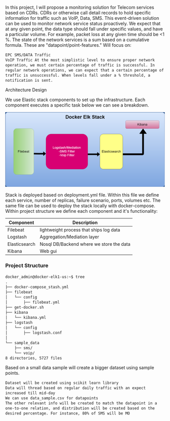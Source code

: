 In this project, I will propose a monitoring solution for Telecom services based on CDRs. CDRs or otherwise call detail records to hold specific information for traffic such as VoIP, Data, SMS. This event-driven solution can be used to monitor network service status proactively. We expect that at any given point, the data type should fall under specific values, and have a particular volume. For example, packet loss at any given time should be <1 %. The state of the network services is a sum based on a cumulative formula. These are "datapoint/point-features."
Will focus on:

    EPC SMS/DATA Traffic
    VoIP Traffic At the most simplistic level to ensure proper network operation, we must certain percentage of traffic is successful. In regular network operations, we can expect that a certain percentage of traffic is unsuccessful. When levels fall under a % threshold, a notification is sent.

Architecture Design

We use Elastic stack components to set up the infrastructure. Each component executes a specific task below we can see a breakdown.

![IMG](Images/elk_stack.png)

Stack is deployed based on deployment.yml file. Within this file we define each service, number of replicas, failure scenario, ports, volumes etc. The same file can be used to deploy the stack locally with docker-compose.
Within project structure we define each component and it's functionality:

Component | Description
---|---|
Filebeat | lightweight process that ships log data
Logstash | Aggregation/Mediation layer
Elasticsearch | Nosql DB/Backend where we store the data
Kibana | Web gui

### Project Structure

```buildoutcfg
docker_admin@docker-elk1-us:~$ tree
.
├── docker-compose_stash.yml
├── filebeat
│   └── config
│       ├── filebeat.yml
├── get-docker.sh
├── kibana
│   └── kibana.yml
├── logstash
│   └── config
│       ├── logstash.conf
│      
└── sample_data
    ├── sms/
    └── voip/
8 directories, 5727 files
```


Based on a small data sample will create a bigger dataset using sample points.

    Dataset will be created using scikit learn library
    Data will thread based on regular daily traffic with an expect increased till mid-day
    We can use data_sample.csv for datapoints
    The other relevant info will be created to match the datapoint in a one-to-one relation, and distribution will be created based on the desired percentage. For instance, 80% of SMS will be MO

